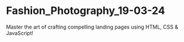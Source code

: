 # Fashion_Photography_19-03-24
Master the art of crafting compelling landing pages using HTML, CSS &amp; JavaScript!